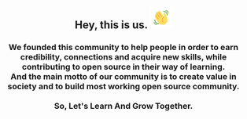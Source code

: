<h2 align="center">
    Hey, this is us.
    <img src="https://github.com/CatalystsReachOut/.github/blob/master/wave.gif" 
         alt="Waving hand animated gif"
         height="45"
         width="45" />
</h2>

<h3 align="center">
We founded this community to help people in order to earn credibility, connections and acquire new skills, while contributing to open source in their way of learning. <br>And the main motto of our community is to create value in society and to build most working open source community.<br><br> So, Let's Learn And Grow Together.
</h3>
